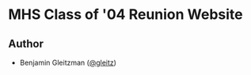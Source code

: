 # MHS Class of '04 Reunion Website #

Author
------

-  Benjamin Gleitzman ([@gleitz](http://github.com/gleitz))
